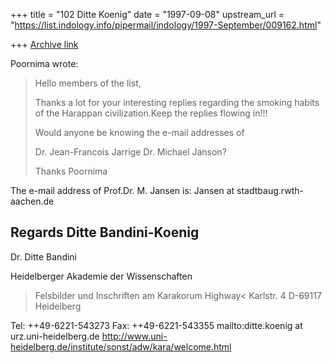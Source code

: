 +++
title = "102 Ditte Koenig"
date = "1997-09-08"
upstream_url = "https://list.indology.info/pipermail/indology/1997-September/009162.html"

+++
[Archive link](https://list.indology.info/pipermail/indology/1997-September/009162.html)

Poornima wrote:
> 
> Hello members of the list,
> 
> Thanks a lot for your interesting replies regarding the smoking habits of the Harappan civilization.Keep the replies flowing in!!!
> 
> Would anyone be knowing the e-mail addresses of
> 
> Dr. Jean-Francois Jarrige
> Dr. Michael Janson?
> 
> Thanks
> Poornima


The e-mail address of Prof.Dr. M. Jansen is:
Jansen at stadtbaug.rwth-aachen.de

Regards
Ditte Bandini-Koenig
-- 
Dr. Ditte Bandini

Heidelberger Akademie der Wissenschaften
>Felsbilder und Inschriften am Karakorum Highway<
Karlstr. 4  D-69117 Heidelberg

Tel: ++49-6221-543273    Fax: ++49-6221-543355
mailto:ditte.koenig at urz.uni-heidelberg.de
http://www.uni-heidelberg.de/institute/sonst/adw/kara/welcome.html




